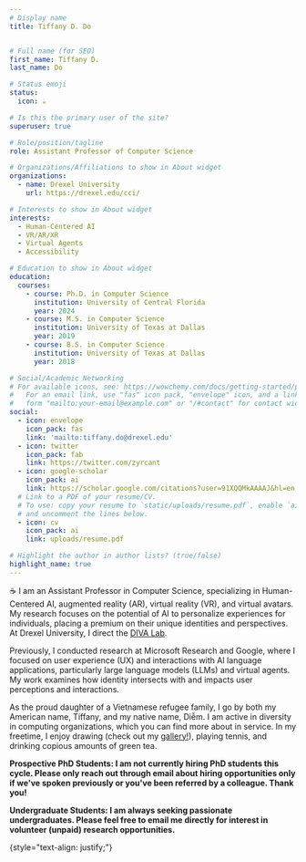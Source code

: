 ```yaml
---
# Display name
title: Tiffany D. Do


# Full name (for SEO)
first_name: Tiffany D.
last_name: Do

# Status emoji
status:
  icon: ☕️

# Is this the primary user of the site?
superuser: true

# Role/position/tagline
role: Assistant Professor of Computer Science

# Organizations/Affiliations to show in About widget
organizations:
  - name: Drexel University
    url: https://drexel.edu/cci/

# Interests to show in About widget
interests:
  - Human-Centered AI
  - VR/AR/XR
  - Virtual Agents
  - Accessibility

# Education to show in About widget
education:
  courses:
    - course: Ph.D. in Computer Science
      institution: University of Central Florida
      year: 2024
    - course: M.S. in Computer Science
      institution: University of Texas at Dallas
      year: 2019
    - course: B.S. in Computer Science
      institution: University of Texas at Dallas
      year: 2018

# Social/Academic Networking
# For available icons, see: https://wowchemy.com/docs/getting-started/page-builder/#icons
#   For an email link, use "fas" icon pack, "envelope" icon, and a link in the
#   form "mailto:your-email@example.com" or "/#contact" for contact widget.
social:
  - icon: envelope
    icon_pack: fas
    link: 'mailto:tiffany.do@drexel.edu'
  - icon: twitter
    icon_pack: fab
    link: https://twitter.com/zyrcant
  - icon: google-scholar
    icon_pack: ai
    link: https://scholar.google.com/citations?user=91XQQMkAAAAJ&hl=en
  # Link to a PDF of your resume/CV.
  # To use: copy your resume to `static/uploads/resume.pdf`, enable `ai` icons in `params.yaml`,
  # and uncomment the lines below.
  - icon: cv
    icon_pack: ai
    link: uploads/resume.pdf

# Highlight the author in author lists? (true/false)
highlight_name: true
---
```

☕️ I am an Assistant Professor in Computer Science, specializing in Human-Centered AI, augmented reality (AR), virtual reality (VR), and virtual avatars. My research focuses on the potential of AI to personalize experiences for individuals, placing a premium on their unique identities and perspectives.  At Drexel University, I direct the [DIVA Lab](https://du-divalab.github.io/).

Previously, I conducted research at Microsoft Research and Google, where I focused on user experience (UX) and interactions with AI language applications, particularly large language models (LLMs) and virtual agents. My work examines how identity intersects with and impacts user perceptions and interactions.

As the proud daughter of a Vietnamese refugee family, I go by both my American name, Tiffany, and my native name, Diễm. I am active in diversity in computing organizations, which you can find more about in service. In my freetime, I enjoy drawing (check out my [gallery!](https://zyrcant.artstation.com/)), playing tennis, and drinking copious amounts of green tea.

**Prospective PhD Students: I am not currently hiring PhD students this cycle. Please only reach out through email about hiring opportunities only if we've spoken previously or you've been referred by a colleague. Thank you!**

**Undergraduate Students: I am always seeking passionate undergraduates. Please feel free to email me directly for interest in volunteer (unpaid) research opportunities.**

{style="text-align: justify;"}
